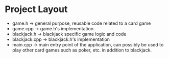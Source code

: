 # Project Layout

* game.h -> general purpose, reusable code related to a card game
* game.cpp -> game.h's implementation
* blackjack.h -> blackjack specific game logic and code
* blackjack.cpp -> blackjack.h's implementation
* main.cpp -> main entry point of the application, can possibly be used to play other card games such as poker, etc. in addition to blackjack.
